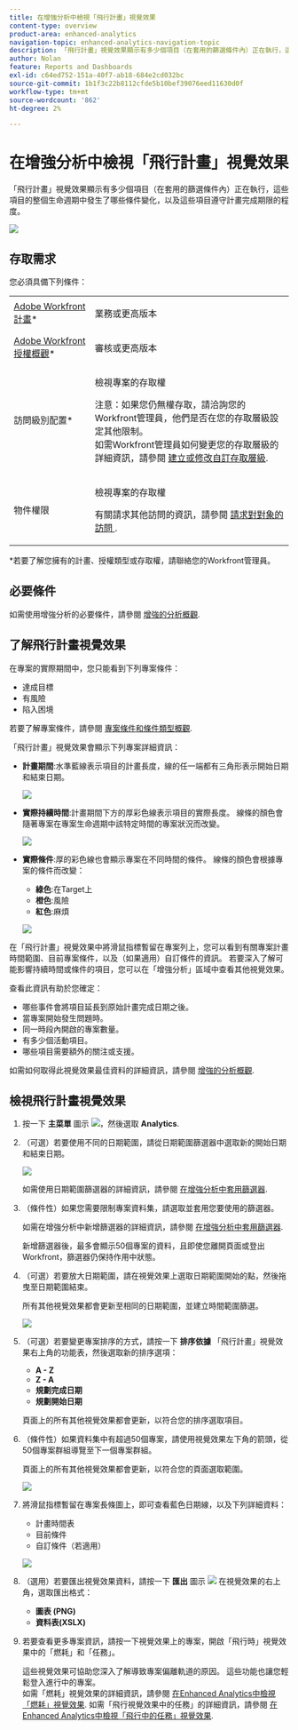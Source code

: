 ```yaml
---
title: 在增強分析中檢視「飛行計畫」視覺效果
content-type: overview
product-area: enhanced-analytics
navigation-topic: enhanced-analytics-navigation-topic
description: 「飛行計畫」視覺效果顯示有多少個項目（在套用的篩選條件內）正在執行，這些項目的整個生命週期中發生了哪些條件變化，以及這些項目遵守計畫完成期限的程度。
author: Nolan
feature: Reports and Dashboards
exl-id: c64ed752-151a-40f7-ab18-684e2cd032bc
source-git-commit: 1b1f3c22b8112cfde5b10bef39076eed11630d0f
workflow-type: tm+mt
source-wordcount: '862'
ht-degree: 2%

---
```


# 在增強分析中檢視「飛行計畫」視覺效果

「飛行計畫」視覺效果顯示有多少個項目（在套用的篩選條件內）正在執行，這些項目的整個生命週期中發生了哪些條件變化，以及這些項目遵守計畫完成期限的程度。

![](assets/flight-plan-350x132.png)

## 存取需求

您必須具備下列條件：

<table style="table-layout:auto"> 
 <col> 
 <col> 
 <tbody> 
  <tr> 
   <td role="rowheader"><a href="https://www.workfront.com/plans" target="_blank">Adobe Workfront計畫</a>*</td> 
   <td> <p>業務或更高版本</p> </td> 
  </tr> 
  <tr> 
   <td role="rowheader"><a href="../administration-and-setup/add-users/access-levels-and-object-permissions/wf-licenses.md" class="MCXref xref">Adobe Workfront授權概觀</a>*</td> 
   <td> <p>審核或更高版本</p> </td> 
  </tr> 
  <tr> 
   <td role="rowheader">訪問級別配置*</td> 
   <td> <p>檢視專案的存取權</p> <p>注意：如果您仍無權存取，請洽詢您的Workfront管理員，他們是否在您的存取層級設定其他限制。<br>如需Workfront管理員如何變更您的存取層級的詳細資訊，請參閱 <a href="../administration-and-setup/add-users/configure-and-grant-access/create-modify-access-levels.md" class="MCXref xref">建立或修改自訂存取層級</a>.</p> </td> 
  </tr> 
  <tr> 
   <td role="rowheader">物件權限</td> 
   <td> <p>檢視專案的存取權</p> <p>有關請求其他訪問的資訊，請參閱 <a href="../workfront-basics/grant-and-request-access-to-objects/request-access.md" class="MCXref xref">請求對對象的訪問 </a>.</p> </td> 
  </tr> 
 </tbody> 
</table>

&#42;若要了解您擁有的計畫、授權類型或存取權，請聯絡您的Workfront管理員。

## 必要條件

如需使用增強分析的必要條件，請參閱 [增強的分析概觀](../enhanced-analytics/enhanced-analytics-overview.md).

## 了解飛行計畫視覺效果

在專案的實際期間中，您只能看到下列專案條件：

* 達成目標
* 有風險
* 陷入困境

若要了解專案條件，請參閱 [專案條件和條件類型概觀](../manage-work/projects/manage-projects/project-condition-and-condition-type.md).

「飛行計畫」視覺效果會顯示下列專案詳細資訊：

* **計畫期間**:水準藍線表示項目的計畫長度，線的任一端都有三角形表示開始日期和結束日期。

   ![](assets/planned-duration-line-350x37.png)

* **實際持續時間**:計畫期間下方的厚彩色線表示項目的實際長度。 線條的顏色會隨著專案在專案生命週期中該特定時間的專案狀況而改變。

   ![](assets/actual-duration-line.png)

* **實際條件**:厚的彩色線也會顯示專案在不同時間的條件。 線條的顏色會根據專案的條件而改變：

   * **綠色**:在Target上
   * **橙色**:風險
   * **紅色**:麻煩

   ![](assets/actual-condition-color.png)

在「飛行計畫」視覺效果中將滑鼠指標暫留在專案列上，您可以看到有關專案計畫時間範圍、目前專案條件，以及（如果適用）自訂條件的資訊。 若要深入了解可能影響持續時間或條件的項目，您可以在「增強分析」區域中查看其他視覺效果。

查看此資訊有助於您確定：

* 哪些事件會將項目延長到原始計畫完成日期之後。
* 當專案開始發生問題時。
* 同一時段內開啟的專案數量。
* 有多少個活動項目。
* 哪些項目需要額外的關注或支援。

如需如何取得此視覺效果最佳資料的詳細資訊，請參閱 [增強的分析概觀](../enhanced-analytics/enhanced-analytics-overview.md).

## 檢視飛行計畫視覺效果

1. 按一下 **主菜單** 圖示 ![](assets/main-menu-icon-16x12.png)，然後選取 **Analytics**.
1. （可選）若要使用不同的日期範圍，請從日期範圍篩選器中選取新的開始日期和結束日期。

   ![](assets/filters-select-date-range-350x344.png)

   如需使用日期範圍篩選器的詳細資訊，請參閱 [在增強分析中套用篩選器](../enhanced-analytics/use-enhanced-analytics-filters.md).

1. （條件性）如果您需要限制專案資料集，請選取並套用您要使用的篩選器。

   如需在增強分析中新增篩選器的詳細資訊，請參閱 [在增強分析中套用篩選器](../enhanced-analytics/use-enhanced-analytics-filters.md).

   新增篩選器後，最多會顯示50個專案的資料，且即使您離開頁面或登出Workfront，篩選器仍保持作用中狀態。

1. （可選）若要放大日期範圍，請在視覺效果上選取日期範圍開始的點，然後拖曳至日期範圍結束。

   所有其他視覺效果都會更新至相同的日期範圍，並建立時間範圍篩選。

   ![](assets/timeframe-filter-350x220.png)

1. （可選）若要變更專案排序的方式，請按一下 **排序依據** 「飛行計畫」視覺效果右上角的功能表，然後選取新的排序選項：

   * **A - Z**
   * **Z - A**
   * **規劃完成日期**
   * **規劃開始日期**

   頁面上的所有其他視覺效果都會更新，以符合您的排序選取項目。

1. （條件性）如果資料集中有超過50個專案，請使用視覺效果左下角的箭頭，從50個專案群組導覽至下一個專案群組。

   頁面上的所有其他視覺效果都會更新，以符合您的頁面選取範圍。

   ![](assets/pagination-350x118.png)

1. 將滑鼠指標暫留在專案長條圖上，即可查看藍色日期線，以及下列詳細資料：

   * 計畫時間表
   * 目前條件
   * 自訂條件（若適用）

   ![](assets/project-bar-graph-350x143.png)

1. （選用）若要匯出視覺效果資料，請按一下 **匯出** 圖示 ![](assets/export.png) 在視覺效果的右上角，選取匯出格式：

   * **圖表 (PNG)**
   * **資料表(XSLX)**

1. 若要查看更多專案資訊，請按一下視覺效果上的專案，開啟「飛行時」視覺效果中的「燃耗」和「任務」。

   這些視覺效果可協助您深入了解導致專案偏離軌道的原因。 這些功能也讓您輕鬆登入進行中的專案。\
   如需「燃耗」視覺效果的詳細資訊，請參閱 [在Enhanced Analytics中檢視「燃耗」視覺效果](../enhanced-analytics/burndown-overview.md). 如需「飛行視覺效果中的任務」的詳細資訊，請參閱 [在Enhanced Analytics中檢視「飛行中的任務」視覺效果](../enhanced-analytics/tasks-in-flight-overview.md).

